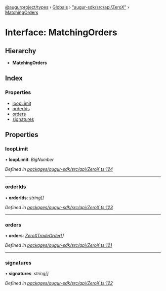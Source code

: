 [@augurproject/types](../README.md) › [Globals](../globals.md) › ["augur-sdk/src/api/ZeroX"](../modules/_augur_sdk_src_api_zerox_.md) › [MatchingOrders](_augur_sdk_src_api_zerox_.matchingorders.md)

# Interface: MatchingOrders

## Hierarchy

* **MatchingOrders**

## Index

### Properties

* [loopLimit](_augur_sdk_src_api_zerox_.matchingorders.md#looplimit)
* [orderIds](_augur_sdk_src_api_zerox_.matchingorders.md#orderids)
* [orders](_augur_sdk_src_api_zerox_.matchingorders.md#orders)
* [signatures](_augur_sdk_src_api_zerox_.matchingorders.md#signatures)

## Properties

###  loopLimit

• **loopLimit**: *BigNumber*

*Defined in [packages/augur-sdk/src/api/ZeroX.ts:124](https://github.com/AugurProject/augur/blob/69c4be52bf/packages/augur-sdk/src/api/ZeroX.ts#L124)*

___

###  orderIds

• **orderIds**: *string[]*

*Defined in [packages/augur-sdk/src/api/ZeroX.ts:123](https://github.com/AugurProject/augur/blob/69c4be52bf/packages/augur-sdk/src/api/ZeroX.ts#L123)*

___

###  orders

• **orders**: *[ZeroXTradeOrder](_augur_sdk_src_api_zerox_.zeroxtradeorder.md)[]*

*Defined in [packages/augur-sdk/src/api/ZeroX.ts:121](https://github.com/AugurProject/augur/blob/69c4be52bf/packages/augur-sdk/src/api/ZeroX.ts#L121)*

___

###  signatures

• **signatures**: *string[]*

*Defined in [packages/augur-sdk/src/api/ZeroX.ts:122](https://github.com/AugurProject/augur/blob/69c4be52bf/packages/augur-sdk/src/api/ZeroX.ts#L122)*
